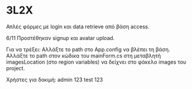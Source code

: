 # 3L2X

Απλές φόρμες με login και data retrieve από βάση access.

6/11
Προστέθηκαν signup και avatar upload.

Για να τρέξει: 
Αλλάξτε το path στο App.config να βλέπει τη βάση. 
Αλλάξτε το path στον κώδικα του mainForm.cs στη μεταβλητή imagesLocation (στο region variables) να δείχνει στο φάκελο images του project.

Χρήστες για δοκιμή:
admin 123
test 123
